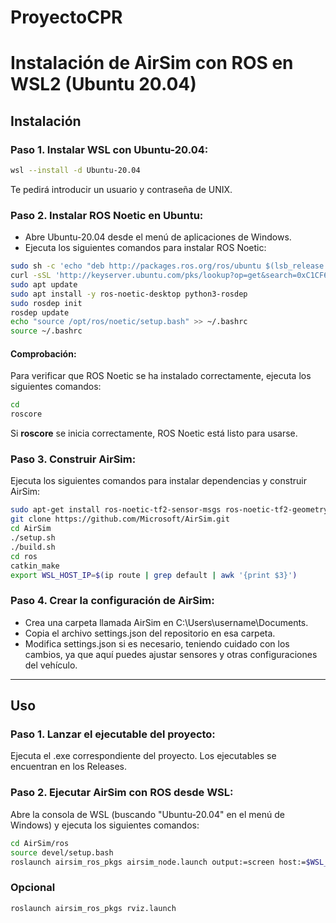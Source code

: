 # ProyectoCPR

# Instalación de AirSim con ROS en WSL2 (Ubuntu 20.04)

## Instalación

### Paso 1. Instalar WSL con Ubuntu-20.04:
```bash
wsl --install -d Ubuntu-20.04
```
Te pedirá introducir un usuario y contraseña de UNIX. 

### Paso 2. Instalar ROS Noetic en Ubuntu:
- Abre Ubuntu-20.04 desde el menú de aplicaciones de Windows.
- Ejecuta los siguientes comandos para instalar ROS Noetic:
```bash
sudo sh -c 'echo "deb http://packages.ros.org/ros/ubuntu $(lsb_release -sc) main" > /etc/apt/sources.list.d/ros-latest.list'
curl -sSL 'http://keyserver.ubuntu.com/pks/lookup?op=get&search=0xC1CF6E31E6BADE8868B172B4F42ED6FBAB17C654' | sudo apt-key add -
sudo apt update
sudo apt install -y ros-noetic-desktop python3-rosdep
sudo rosdep init
rosdep update
echo "source /opt/ros/noetic/setup.bash" >> ~/.bashrc
source ~/.bashrc
```
#### Comprobación:
Para verificar que ROS Noetic se ha instalado correctamente, ejecuta los siguientes comandos:
```bash
cd
roscore
```
Si **roscore** se inicia correctamente, ROS Noetic está listo para usarse.

### Paso 3. Construir AirSim:
Ejecuta los siguientes comandos para instalar dependencias y construir AirSim:
```bash
sudo apt-get install ros-noetic-tf2-sensor-msgs ros-noetic-tf2-geometry-msgs ros-noetic-mavros*
git clone https://github.com/Microsoft/AirSim.git
cd AirSim
./setup.sh
./build.sh
cd ros
catkin_make
export WSL_HOST_IP=$(ip route | grep default | awk '{print $3}')
```
### Paso 4. Crear la configuración de AirSim:
- Crea una carpeta llamada AirSim en C:\Users\username\Documents.
- Copia el archivo settings.json del repositorio en esa carpeta.
- Modifica settings.json si es necesario, teniendo cuidado con los cambios, ya que aquí puedes ajustar sensores y otras configuraciones del vehículo.

---

## Uso

### Paso 1. Lanzar el ejecutable del proyecto:
Ejecuta el .exe correspondiente del proyecto. Los ejecutables se encuentran en los Releases.

### Paso 2. Ejecutar AirSim con ROS desde WSL:
Abre la consola de WSL (buscando "Ubuntu-20.04" en el menú de Windows) y ejecuta los siguientes comandos:
```bash
cd AirSim/ros
source devel/setup.bash
roslaunch airsim_ros_pkgs airsim_node.launch output:=screen host:=$WSL_HOST_IP
```
### Opcional
```bash
roslaunch airsim_ros_pkgs rviz.launch
```


